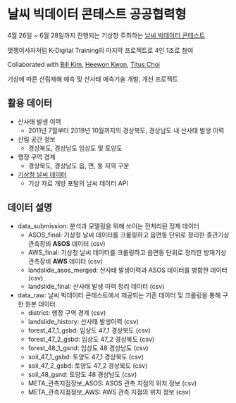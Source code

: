 # 날씨 빅데이터 콘테스트 공공협력형
4월 26일 ~ 6월 28일까지 진행되는 기상청 주최하는 [날씨 빅데이터 콘테스트](https://bd.kma.go.kr/contest/main.do)

멋쟁이사자처럼 K-Digital Training의 마지막 프로젝트로 4인 1조로 참여

Collaborated with [Bill Kim](https://github.com/billkim418), [Heewon Kwon](https://github.com/HeewonKwak), [Titus Choi](https://github.com/TitusChoi)

기상에 따른 산림재해 예측 및 산사태 예측기술 개발, 개선 프로젝트

## 활용 데이터
* 산사태 발생 이력
  + 2011년 7월부터 2019년 10월까지의 경상북도, 경상남도 내 산사태 발생 이력
* 산림 공간 정보
  + 경상북도, 경상남도 임상도 및 토양도
* 행정 구역 경계
  + 경상북도, 경상남도 읍, 면, 동 지역 구분
* [기상청 날씨 데이터](https://data.kma.go.kr)
  + 기상 자료 개방 포털의 날씨 데이터 API


## 데이터 설명
- data_submission: 분석과 모델링을 위해 쓰이는 전처리된 정제 데이터
  * ASOS_final: 기상청 날씨 데이터를 크롤링하고 읍면동 단위로 정리한 종관기상관측장비 **ASOS** 데이터 (csv)
  * AWS_final: 기상청 날씨 데이터를 크롤링하고 읍면동 단위로 정리한 방재기상관측장비 **AWS** 데이터 (csv)
  * landslide_asos_merged: 산사태 발생이력과 ASOS 데이터를 병합한 데이터 (csv)
  * landslide_final: 산사태 발생 이력 정리 데이터 (csv)
- data_raw: 날씨 빅데이터 콘테스트에서 제공되는 기존 데이터 및 크롤링을 통해 구한 원본 데이터
  * district: 행정 구역 경계 (csv)
  * landslide_history: 산사태 발생이력 (csv)
  * forest_47_1_gsbd: 임상도 47_1 경상북도 (csv)
  * forest_47_2_gsbd: 임상도 47_2 경상북도 (csv)
  * forest_48_1_gsnd: 임상도 48 경상남도 (csv)
  * soil_47_1_gsbd: 토양도 47_1 경상북도 (csv)
  * soil_47_2_gsbd: 토양도 47_2 경상북도 (csv)
  * soil_48_gsnd: 토양도 48 경상남도 (csv)
  * META_관측지점정보_ASOS: ASOS 관측 지점의 위치 정보 (csv)
  * META_관측지점정보_AWS: AWS 관측 지점의 위치 정보 (csv)
